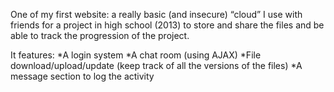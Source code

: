 One of my first website: a really basic (and insecure) “cloud” I use with friends for a project in high school (2013) to store and share the files and be able to track the progression of the project.

It features: 
*A login system
*A chat room (using AJAX)
*File download/upload/update (keep track of all the versions of the files)
*A message section to log the activity